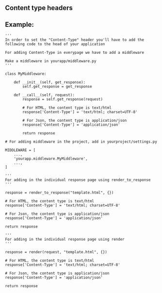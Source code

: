 
Content type headers
-------

## Example:

	'''
    In order to set the "Content-Type" header you'll have to add the following code to the head of your application

    For adding Content-Type in everypage we have to add a middleware

    Make a middleware in yourapp/middleware.py
    '''

    class MyMiddleware:

    	def __init__(self, get_response):
        	self.get_response = get_response

    	def __call__(self, request):
        	response = self.get_response(request)
        	
        	# For HTML, the content type is text/html
			response['Content-Type'] = 'text/html; charset=UTF-8'
			
			# For Json, the content type is application/json
			response['Content-Type'] = 'application/json'
        	
        	return response
   	
   	# For adding middleware in the project, add in yourproject/settings.py

   	MIDDLEWARE = [
    	...,
    	'yourapp.middleware.MyMiddleware',
    	...,
	]	

	'''
	For adding in the individual response page using render_to_response
	'''

	response = render_to_response("template.html", {})
	
	# For HTML, the content type is text/html
	response['Content-Type'] = 'text/html; charset=UTF-8'
	
	# For Json, the content type is application/json
	response['Content-Type'] = 'application/json'
	
	return response

	'''
	For adding in the individual response page using render
	'''

	response = render(request, "template.html", {})
	
	# For HTML, the content type is text/html
	response['Content-Type'] = 'text/html; charset=UTF-8'
	
	# For Json, the content type is application/json
	response['Content-Type'] = 'application/json'
	
	return response   
